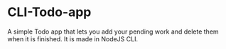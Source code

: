 # CLI-Todo-app
A simple Todo app that lets you add your pending work and delete them when it is finished. It is made in NodeJS CLI. 
